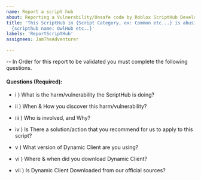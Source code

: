 ```yaml
---
name: Report a script hub
about: Reporting a Vulnerability/Unsafe code by Roblox ScriptHub Developers
title: 'This ScriptHub in {Script Category, ex: Common etc...} is abusing/is unsafe named
  {scripthub name: OwlHub etc..}'
labels: 'ReportScriptHub'
assignees: JamTheAdventurer

---
```


-- In Order for this report to be validated you must complete the following questions.
#### Questions (Required):
- i ) What is the harm/vulnerability the ScriptHub is doing?

- ii ) When & How you discover this harm/vulnerability?

- iii ) Who is involved, and Why? 

- iv ) Is There a solution/action that you recommend for us to apply to this script?

- v ) What version of Dynamic Client are you using?

- vi ) Where & when did you download Dynamic Client?

- vii ) Is Dynamic Client Downloaded from our official sources?
